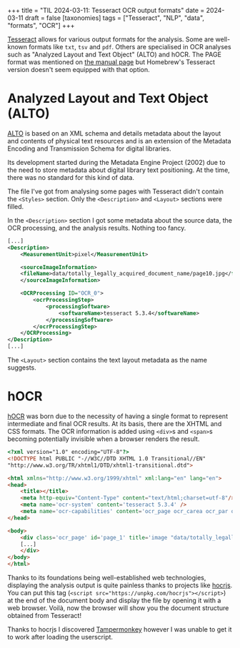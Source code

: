 +++
title = "TIL 2024-03-11: Tesseract OCR output formats"
date = 2024-03-11
draft = false
[taxonomies]
tags = ["Tesseract", "NLP", "data", "formats", "OCR"]
+++

[Tesseract](https://github.com/madmaze/pytesseract) allows for various output formats for the analysis. Some are well-known formats like `txt`, `tsv` and `pdf`. Others are specialised in OCR analyses such as "Analyzed Layout and Text Object" (ALTO) and hOCR.
The PAGE format was mentioned on [the manual page](https://github.com/tesseract-ocr/tesseract/blob/main/doc/tesseract.1.asc) but Homebrew's Tesseract version doesn't seem equipped with that option.

# Analyzed Layout and Text Object (ALTO)
[ALTO](https://academic.oup.com/dsh/article/18/1/77/1047620?login=true) is based on an XML schema and details metadata about the layout and contents of physical text resources and is an extension of the Metadata Encoding and Transmission Schema for digital libraries. 

Its development started during the Metadata Engine Project (2002) due to the need to store metadata about digital library text positioning. At the time, there was no standard for this kind of data.

The file I've got from analysing some pages with Tesseract didn't contain the `<Styles>` section.
Only the `<Description>` and `<Layout>` sections were filled. 

In the `<Description>` section I got some metadata about the source data, the OCR processing, and the analysis results. Nothing too fancy.

```XML
[...]
<Description>
	<MeasurementUnit>pixel</MeasurementUnit>

	<sourceImageInformation>
	<fileName>data/totally_legally_acquired_document_name/page10.jpg</fileName>
	</sourceImageInformation>

	<OCRProcessing ID="OCR_0">
		<ocrProcessingStep>
			<processingSoftware>
				<softwareName>tesseract 5.3.4</softwareName>
			</processingSoftware>
		</ocrProcessingStep>
	</OCRProcessing>
</Description>
[...]
```

The `<Layout>` section contains the text layout metadata as the name suggests.

# hOCR
[hOCR](https://ieeexplore.ieee.org/document/4377078) was born due to the necessity of having a single format to represent intermediate and final OCR results.
At its basis, there are the XHTML and CSS formats. The OCR information is added using `<div>`s and `<span>`s becoming potentially invisible when a browser renders the result.

```HTML
<?xml version="1.0" encoding="UTF-8"?>
<!DOCTYPE html PUBLIC "-//W3C//DTD XHTML 1.0 Transitional//EN"
"http://www.w3.org/TR/xhtml1/DTD/xhtml1-transitional.dtd">

<html xmlns="http://www.w3.org/1999/xhtml" xml:lang="en" lang="en">
<head>
	<title></title>
	<meta http-equiv="Content-Type" content="text/html;charset=utf-8"/>
	<meta name='ocr-system' content='tesseract 5.3.4' />
	<meta name='ocr-capabilities' content='ocr_page ocr_carea ocr_par ocr_line ocrx_word ocrp_wconf'/>
</head>

<body>
	<div class='ocr_page' id='page_1' title='image "data/totally_legally_acquired_document_name/page10.jpg"; bbox 0 0 2466 3639; ppageno 0; scan_res 70 70'>
	[...]
	</div>
</body>
</html>
```

Thanks to its foundations being well-established web technologies, displaying the analysis output is quite painless thanks to projects like [hocrjs](https://github.com/kba/hocrjs).
You can put this tag (`<script src="https://unpkg.com/hocrjs"></script>`) at the end of the document body and display the file by opening it with a web browser.
Voilà, now the browser will show you the document structure obtained from Tesseract!

Thanks to hocrjs I discovered [Tampermonkey](https://www.tampermonkey.net/index.php) however I was unable to get it to work after loading the userscript. 
